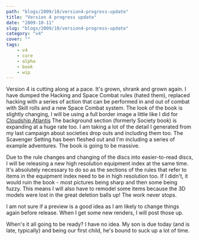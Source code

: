 ```yaml
---
path: "blogs/2009/10/version4-progress-update"
title: "Version 4 progress update"
date: "2009-10-11"
slug: "blogs/2009/10/version4-progress-update"
category: "v4"
cover: ""
tags:
    - v4
    - core
    - alpha
    - book
    - wip
---
```


Version 4 is cutting along at a pace. It's grown, shrank and grown again. I have dumped the Hacking and Space Combat rules (hated them), replaced hacking with a series of action that can be performed in and out of combat with Skill rolls and a new Space Combat system. The look of the book is slightly changing, I will be using a full border image a little like I did for [Cloudship Atlantis](http://www.scribd.com/doc/16861411/Cloudship-Atlantis) The background section (formerly Society book) is expanding at a huge rate too. I am taking a lot of the detail I generated from my last campaign about societies drop outs and including them too. The Scavenger Setting has been fleshed out and I'm including a series of example adventures. The book is going to be massive.

Due to the rule changes and changing of the discs into easier-to-read discs, I will be releasing a new high resolution equipment index at the same time. It's absolutely necessary to do so as the sections of the rules that refer to items in the equipment index need to be in high resolution too. If I didn't, it would ruin the book - most pictures being sharp and then some being fuzzy. This means I will also have to remodel some items because the 3D models were lost in the great deletion balls up! The work never stops.

I am not sure if a preview is a good idea as I am likely to change things again before release. When I get some new renders, I will post those up.

When's it all going to be ready? I have no idea. My son is due today (and is late, typically) and being our first child, he's bound to suck up a lot of time.